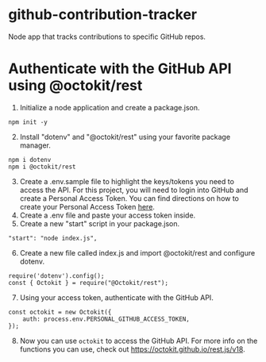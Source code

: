 # github-contribution-tracker
Node app that tracks contributions to specific GitHub repos. 

# Authenticate with the GitHub API using @octokit/rest
1. Initialize a node application and create a package.json. 
```
npm init -y
```
2. Install "dotenv" and "@octokit/rest" using your favorite package manager.
```
npm i dotenv
npm i @octokit/rest
```
3. Create a .env.sample file to highlight the keys/tokens you need to access the API. For this project, you will need to login into GitHub and create a Personal Access Token. You can find directions on how to create your Personal Access Token [here](https://docs.github.com/en/authentication/keeping-your-account-and-data-secure/creating-a-personal-access-token).
4. Create a .env file and paste your access token inside. 
5. Create a new "start" script in your package.json. 
```
"start": "node index.js",
```
6. Create a new file called index.js and import @octokit/rest and configure dotenv.
```
require('dotenv').config();
const { Octokit } = require("@Octokit/rest");
```
7. Using your access token, authenticate with the GitHub API. 
```
const octokit = new Octokit({
    auth: process.env.PERSONAL_GITHUB_ACCESS_TOKEN,
});
```
8. Now you can use ```octokit``` to access the GitHub API. For more info on the functions you can use, check out https://octokit.github.io/rest.js/v18.
